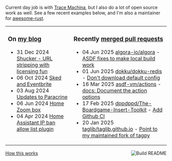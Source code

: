 Current day job is with [Trace Machina](https://tracemachina.com/), but I also do a lot of open source work as well. See a few recent examples below, and I'm also a maintainer for [awesome-rust](https://github.com/rust-unofficial/awesome-rust).

<table><tr><td valign="top">

### On [my blog](https://tevps.net/blog)
<!-- blog starts -->
* 31 Dec 2024 [Shucker - URL stripping with licensing fun](https://tevps.net/blog/2024/12/31/shucker-url-stripping-with-licensing-fun)
* 06 Oct 2024 [Sked and Eventbrite](https://tevps.net/blog/2024/10/06/sked-and-eventbrite)
* 03 Aug 2024 [Updates to Paracrine](https://tevps.net/blog/2024/08/03/updates-to-paracrine)
* 06 Jun 2024 [Home Zoom box](https://tevps.net/blog/2024/06/06/home-zoom-box)
* 04 Apr 2024 [Home Assistant IP ban allow list plugin](https://tevps.net/blog/2024/04/04/home-assistant-ip-ban-allow-list-plugin)
<!-- blog ends -->

</td><td valign="top">

### Recently [merged pull requests](https://github.com/search?o=desc&q=is%3Apr+author%3Apalfrey+-user%3Apalfrey+is%3Amerged+is%3Apublic&s=created&type=Issues)

<!-- prs starts -->
* 04 Jun 2025 [algora-io/algora](https://github.com/algora-io/algora) - [ASDF fixes to make local build work](https://github.com/algora-io/algora/pull/145)
* 01 Jun 2025 [dokku/dokku-redis](https://github.com/dokku/dokku-redis) - [Don't download default config](https://github.com/dokku/dokku-redis/pull/273)
* 16 Mar 2025 [asdf-vm/actions](https://github.com/asdf-vm/actions) - [docs: Document the action options](https://github.com/asdf-vm/actions/pull/588)
* 17 Feb 2025 [dppdppd/The-Boardgame-Insert-Toolkit](https://github.com/dppdppd/The-Boardgame-Insert-Toolkit) - [Add Github CI](https://github.com/dppdppd/The-Boardgame-Insert-Toolkit/pull/85)
* 20 Jan 2025 [taglib/taglib.github.io](https://github.com/taglib/taglib.github.io) - [Point to my maintained fork of tagpy](https://github.com/taglib/taglib.github.io/pull/9)
<!-- prs ends -->

</td></tr></table>

<a href="https://github.com/palfrey/palfrey/actions"><img src="https://github.com/palfrey/palfrey/actions/workflows/build.yml/badge.svg" align="right" alt="Build README"></a> <a href="https://tevps.net/blog/2020/7/11/customising-github-profile-pages/">How this works</a>
